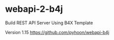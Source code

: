 # webapi-2-b4j
Build REST API Server Using B4X Template

Version 1.15
https://github.com/pyhoon/webapi-b4j
